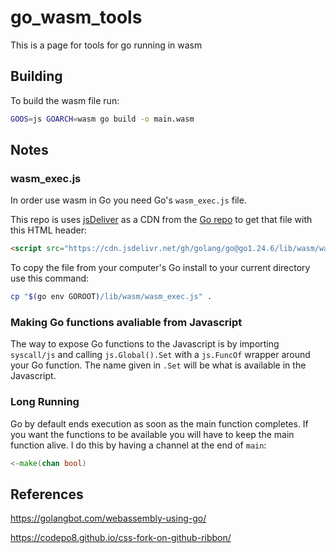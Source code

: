 # go_wasm_tools

This is a page for tools for go running in wasm

## Building

To build the wasm file run:

```bash
GOOS=js GOARCH=wasm go build -o main.wasm
```


## Notes

### wasm_exec.js

In order use wasm in Go you need Go's `wasm_exec.js` file.

This repo is uses [jsDeliver](https://www.jsdelivr.com/) as a CDN from the [Go repo](https://github.com/golang/go/blob/master/misc/wasm/wasm_exec.js) to get that file with this HTML header:

```html
<script src="https://cdn.jsdelivr.net/gh/golang/go@go1.24.6/lib/wasm/wasm_exec.js"></script>
```

To copy the file from your computer's Go install to your current directory use this command:

```bash
cp "$(go env GOROOT)/lib/wasm/wasm_exec.js" .
```

### Making Go functions avaliable from Javascript

The way to expose Go functions to the Javascript is by importing `syscall/js` and calling `js.Global().Set` with a `js.FuncOf` wrapper around your Go function. The name given in `.Set` will be what is available in the Javascript.

### Long Running

Go by default ends execution as soon as the main function completes. If you want the functions to be available you will have to keep the main function alive. I do this by having a channel at the end of `main`:

```go
<-make(chan bool)
```


## References

https://golangbot.com/webassembly-using-go/

https://codepo8.github.io/css-fork-on-github-ribbon/